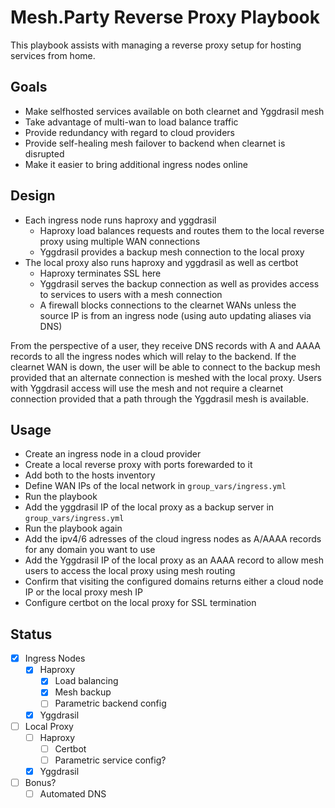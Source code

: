 # Mesh.Party Reverse Proxy Playbook

This playbook assists with managing a reverse proxy setup for hosting services from home.

## Goals

* Make selfhosted services available on both clearnet and Yggdrasil mesh
* Take advantage of multi-wan to load balance traffic
* Provide redundancy with regard to cloud providers
* Provide self-healing mesh failover to backend when clearnet is disrupted
* Make it easier to bring additional ingress nodes online

## Design

* Each ingress node runs haproxy and yggdrasil
  * Haproxy load balances requests and routes them to the local reverse proxy using multiple WAN connections
  * Yggdrasil provides a backup mesh connection to the local proxy
* The local proxy also runs haproxy and yggdrasil as well as certbot
  * Haproxy terminates SSL here
  * Yggdrasil serves the backup connection as well as provides access to services to users with a mesh connection
  * A firewall blocks connections to the clearnet WANs unless the source IP is from an ingress node (using auto updating aliases via DNS)

From the perspective of a user, they receive DNS records with A and AAAA records to all the ingress nodes which will relay to the backend. If the clearnet WAN is down, the user will be able to connect to the backup mesh provided that an alternate connection is meshed with the local proxy. Users with Yggdrasil access will use the mesh and not require a clearnet connection provided that a path through the Yggdrasil mesh is available.

## Usage

* Create an ingress node in a cloud provider
* Create a local reverse proxy with ports forewarded to it
* Add both to the hosts inventory
* Define WAN IPs of the local network in `group_vars/ingress.yml`
* Run the playbook
* Add the yggdrasil IP of the local proxy as a backup server in `group_vars/ingress.yml`
* Run the playbook again
* Add the ipv4/6 adresses of the cloud ingress nodes as A/AAAA records for any domain you want to use
* Add the Yggdrasil IP of the local proxy as an AAAA record to allow mesh users to access the local proxy using mesh routing
* Confirm that visiting the configured domains returns either a cloud node IP or the local proxy mesh IP
* Configure certbot on the local proxy for SSL termination

## Status

- [x] Ingress Nodes
  - [x] Haproxy
    - [x] Load balancing
    - [x] Mesh backup
    - [ ] Parametric backend config
  - [x] Yggdrasil
- [ ] Local Proxy
  - [ ] Haproxy
    - [ ] Certbot
    - [ ] Parametric service config?
  - [x] Yggdrasil
- [ ] Bonus?
  - [ ] Automated DNS
